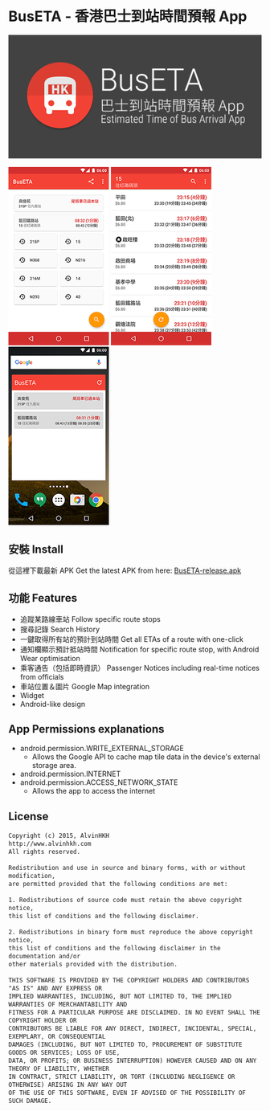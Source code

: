 # BusETA - 香港巴士到站時間預報 App

[![Banner](/images/banner.png?raw=true "BusETA (http://buseta.alvinhkh.com)")](http://bit.ly/hkbuseta)

[![Screenshot - Home Page](/images/screenshot_home.png?raw=true "BusETA - Home Page")](http://bit.ly/hkbuseta)
[![Screenshot - Route Stop Page with ETAs](/images/screenshot_route.png?raw=true "BusETA - Route Stop Page with ETAs")](http://bit.ly/hkbuseta)
[![Screenshot - Widget](/images/screenshot_widget.png?raw=true "BusETA - Widget")](http://bit.ly/hkbuseta)


## 安裝 Install
從這裡下載最新 APK 
Get the latest APK from here: 
[BusETA-release.apk](http://bit.ly/buseta-release) 

## 功能 Features
+ 追蹤某路線車站 Follow specific route stops
+ 搜尋記錄 Search History
+ 一鍵取得所有站的預計到站時間 Get all ETAs of a route with one-click
+ 通知欄顯示預計抵站時間 Notification for specific route stop, with Android Wear optimisation
+ 乘客通告（包括即時資訊） Passenger Notices including real-time notices from officials 
+ 車站位置＆圖片 Google Map integration
+ Widget
+ Android-like design


## App Permissions explanations
* android.permission.WRITE_EXTERNAL_STORAGE
  * Allows the Google API to cache map tile data in the device's external storage area.
* android.permission.INTERNET
* android.permission.ACCESS_NETWORK_STATE
  * Allows the app to access the internet


## License
	Copyright (c) 2015, AlvinHKH
	http://www.alvinhkh.com
	All rights reserved.

	Redistribution and use in source and binary forms, with or without modification, 
	are permitted provided that the following conditions are met:

	1. Redistributions of source code must retain the above copyright notice, 
	this list of conditions and the following disclaimer.
	
	2. Redistributions in binary form must reproduce the above copyright notice, 
	this list of conditions and the following disclaimer in the documentation and/or 
	other materials provided with the distribution.
	
	THIS SOFTWARE IS PROVIDED BY THE COPYRIGHT HOLDERS AND CONTRIBUTORS "AS IS" AND ANY EXPRESS OR 
	IMPLIED WARRANTIES, INCLUDING, BUT NOT LIMITED TO, THE IMPLIED WARRANTIES OF MERCHANTABILITY AND 
	FITNESS FOR A PARTICULAR PURPOSE ARE DISCLAIMED. IN NO EVENT SHALL THE COPYRIGHT HOLDER OR 
	CONTRIBUTORS BE LIABLE FOR ANY DIRECT, INDIRECT, INCIDENTAL, SPECIAL, EXEMPLARY, OR CONSEQUENTIAL 
	DAMAGES (INCLUDING, BUT NOT LIMITED TO, PROCUREMENT OF SUBSTITUTE GOODS OR SERVICES; LOSS OF USE, 
	DATA, OR PROFITS; OR BUSINESS INTERRUPTION) HOWEVER CAUSED AND ON ANY THEORY OF LIABILITY, WHETHER 
	IN CONTRACT, STRICT LIABILITY, OR TORT (INCLUDING NEGLIGENCE OR OTHERWISE) ARISING IN ANY WAY OUT 
	OF THE USE OF THIS SOFTWARE, EVEN IF ADVISED OF THE POSSIBILITY OF SUCH DAMAGE.